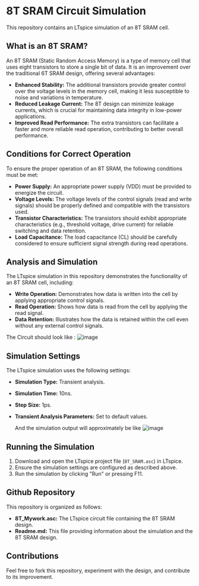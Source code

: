 # 8T SRAM Circuit Simulation 

This repository contains an LTspice simulation of an 8T SRAM cell. 

## What is an 8T SRAM?

An 8T SRAM (Static Random Access Memory) is a type of memory cell that uses eight transistors to store a single bit of data. It is an improvement over the traditional 6T SRAM design, offering several advantages: 

* **Enhanced Stability:** The additional transistors provide greater control over the voltage levels in the memory cell, making it less susceptible to noise and variations in temperature.
* **Reduced Leakage Current:** The 8T design can minimize leakage currents, which is crucial for maintaining data integrity in low-power applications.
* **Improved Read Performance:** The extra transistors can facilitate a faster and more reliable read operation, contributing to better overall performance.


## Conditions for Correct Operation 

To ensure the proper operation of an 8T SRAM, the following conditions must be met:

* **Power Supply:** An appropriate power supply (VDD) must be provided to energize the circuit.
* **Voltage Levels:** The voltage levels of the control signals (read and write signals) should be properly defined and compatible with the transistors used.
* **Transistor Characteristics:** The transistors should exhibit appropriate characteristics (e.g., threshold voltage, drive current) for reliable switching and data retention.
* **Load Capacitance:** The load capacitance (CL) should be carefully considered to ensure sufficient signal strength during read operations.


## Analysis and Simulation 

The LTspice simulation in this repository demonstrates the functionality of an 8T SRAM cell, including:

* **Write Operation:** Demonstrates how data is written into the cell by applying appropriate control signals.
* **Read Operation:** Shows how data is read from the cell by applying the read signal.
* **Data Retention:** Illustrates how the data is retained within the cell even without any external control signals.


The Circuit should look like :
![image](https://github.com/user-attachments/assets/9f0b5203-8184-4bfa-8dfe-08f1341248cd)



## Simulation Settings

The LTspice simulation uses the following settings:

* **Simulation Type:** Transient analysis.
* **Simulation Time:** 10ns.
* **Step Size:** 1ps.
* **Transient Analysis Parameters:** Set to default values.

  And the simulation output will approximately be like
![image](https://github.com/user-attachments/assets/fe25d5bc-d23a-469b-8d29-83307d768c11)

## Running the Simulation 

1. Download and open the LTspice project file (`8T_SRAM.asc`) in LTspice.
2. Ensure the simulation settings are configured as described above.
3. Run the simulation by clicking "Run" or pressing F11.

## Github Repository

This repository is organized as follows:

* **8T_Mywork.asc:** The LTspice circuit file containing the 8T SRAM design.
* **Readme.md:** This file providing information about the simulation and the 8T SRAM design.

## Contributions

Feel free to fork this repository, experiment with the design, and contribute to its improvement. 

